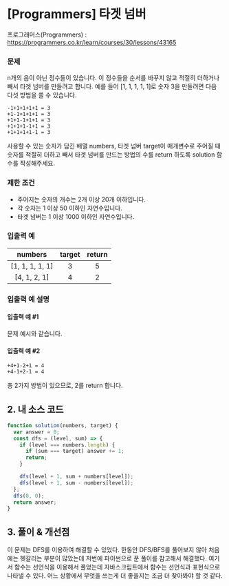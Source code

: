 # [Programmers] 타겟 넘버

프로그래머스(Programmers) : https://programmers.co.kr/learn/courses/30/lessons/43165

### 문제

n개의 음이 아닌 정수들이 있습니다. 이 정수들을 순서를 바꾸지 않고 적절히 더하거나 빼서 타겟 넘버를 만들려고 합니다. 예를 들어 [1, 1, 1, 1, 1]로 숫자 3을 만들려면 다음 다섯 방법을 쓸 수 있습니다.

```
-1+1+1+1+1 = 3
+1-1+1+1+1 = 3
+1+1-1+1+1 = 3
+1+1+1-1+1 = 3
+1+1+1+1-1 = 3
```

사용할 수 있는 숫자가 담긴 배열 numbers, 타겟 넘버 target이 매개변수로 주어질 때 숫자를 적절히 더하고 빼서 타겟 넘버를 만드는 방법의 수를 return 하도록 solution 함수를 작성해주세요.

### 제한 조건

- 주어지는 숫자의 개수는 2개 이상 20개 이하입니다.
- 각 숫자는 1 이상 50 이하인 자연수입니다.
- 타겟 넘버는 1 이상 1000 이하인 자연수입니다.

### 입출력 예

|     numbers     | target | return |
| :-------------: | :----: | :----: |
| [1, 1, 1, 1, 1] |   3    |   5    |
|  [4, 1, 2, 1]   |   4    |   2    |

### 입출력 예 설명

#### 입출력 예 #1

문제 예시와 같습니다.

#### 입출력 예 #2

```
+4+1-2+1 = 4
+4-1+2-1 = 4
```

총 2가지 방법이 있으므로, 2를 return 합니다.

## 2. 내 소스 코드

```javascript
function solution(numbers, target) {
  var answer = 0;
  const dfs = (level, sum) => {
    if (level === numbers.length) {
      if (sum === target) answer += 1;
      return;
    }

    dfs(level + 1, sum + numbers[level]);
    dfs(level + 1, sum - numbers[level]);
  };
  dfs(0, 0);
  return answer;
}
```

## 3. 풀이 & 개선점

이 문제는 DFS를 이용하여 해결할 수 있었다. 한동안 DFS/BFS를 풀어보지 않아 처음에는 헷갈리는 부분이 많았는데 저번에 파이썬으로 푼 풀이를 참고해서 해결했다.
여기서 함수는 선언식을 이용해서 풀었는데 자바스크립트에서 함수는 선언식과 표현식으로 나타낼 수 있다. 어느 상황에서 무엇을 쓰는게 더 좋을지는 조금 더 찾아봐야 할 것 같다.
